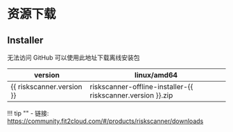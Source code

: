 # 资源下载

## Installer

无法访问 GitHub 可以使用此地址下载离线安装包

| version                  | linux/amd64                                                  |
| ------------------------ | ------------------------------------------------------------ |
| {{ riskscanner.version }} | riskscanner-offline-installer-{{ riskscanner.version }}.zip |

!!! tip ""
    - 链接: https://community.fit2cloud.com/#/products/riskscanner/downloads
